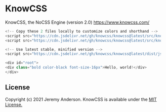 # KnowCSS
KnowCSS, the NoCSS Engine (version 2.0)
https://www.knowcss.com/

```javascript
<!-- Copy these 2 files locally to customize colors and shorthand -->
<script src="https://cdn.jsdelivr.net/gh/knowcss/knowcss@latest/src/knowcss-colors.js"></script>
<script src="https://cdn.jsdelivr.net/gh/knowcss/knowcss@latest/src/knowcss-shorthand.js"></script>

<!-- Use latest stable, minified version -->
<script src="https://cdn.jsdelivr.net/gh/knowcss/knowcss@latest/dist/js/knowcss.min.js"></script>

<div id="root">
<div class="bold color-black font-size-16px">Hello, world!</div>
</div>
```

## License
Copyright (c) 2021 Jeremy Anderson. KnowCSS is available under the [MIT License.](https://github.com/knowcss/knowcss/blob/main/LICENSE)
